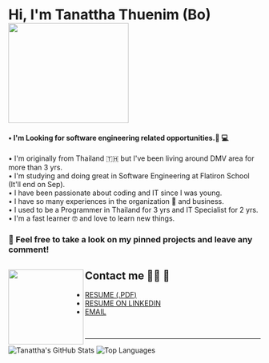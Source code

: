 
# Hi, I'm Tanattha Thuenim (Bo)  <img src="https://media.giphy.com/media/WOwiryOPA0G6jhKqB0/giphy.gif" width="240" height="200" />
#### • I'm Looking for software engineering related opportunities.👀 💻 </br>

• I'm originally from Thailand 🇹🇭 but I've been living around DMV area for more than 3 yrs. </br>
• I'm studying and doing great in Software Engineering at Flatiron School (It'll end on Sep). </br>
• I have been passionate about coding and IT since I was young. </br>
• I have so many experiences in the organization 🏢 and business.  </br>
• I used to be a Programmer in Thailand for 3 yrs and IT Specialist for 2 yrs. </br>
• I'm a fast learner 🤓  and love to learn new things.</br>

### 🔸 Feel free to take a look on my pinned projects and leave any comment!

## Contact me 👩🏻 📧 <img src="https://media.giphy.com/media/huDbeRCslqAWRJpRJA/giphy.gif" align="left" width="150" height="150"/>

- [RESUME (.PDF)](https://drive.google.com/file/d/1bUSuBJ_1Frjy1zCe4klzGcBOcmzx93_E/view?usp=sharing) </br> 
- [RESUME ON LINKEDIN](https://www.linkedin.com/in/tanattha-thuenim-5b67b31b3/)</br>
- [EMAIL](mailto:tanattha.thuenim@gmail.com")
</br>
<hr>

![Tanattha's GitHub Stats](https://github-readme-stats.vercel.app/api?username=Tanattha&hide=stars&count_private=true&show_icons=true&theme=buefy)
![Top Languages](https://github-readme-stats.vercel.app/api/top-langs/?username=Tanattha&layout=compact&theme=buefy)
